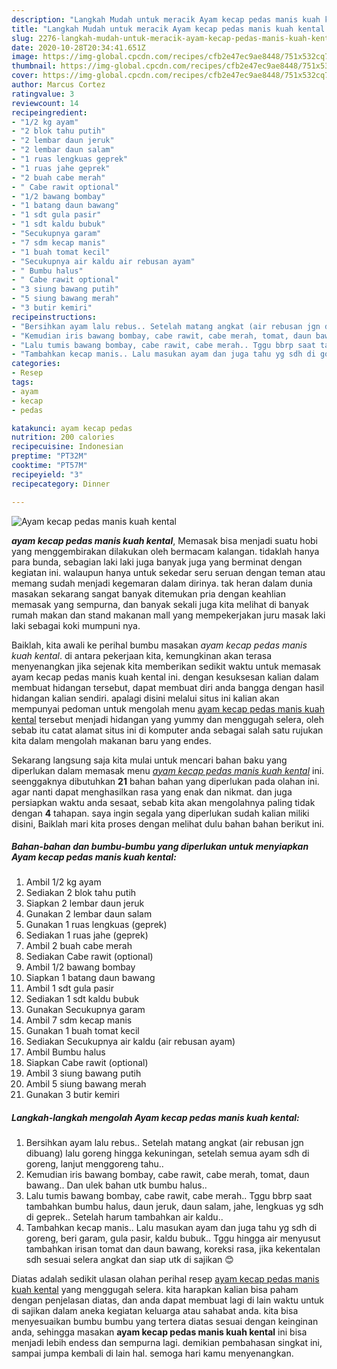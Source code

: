 ```yaml
---
description: "Langkah Mudah untuk meracik Ayam kecap pedas manis kuah kental Lezat"
title: "Langkah Mudah untuk meracik Ayam kecap pedas manis kuah kental Lezat"
slug: 2276-langkah-mudah-untuk-meracik-ayam-kecap-pedas-manis-kuah-kental-lezat
date: 2020-10-28T20:34:41.651Z
image: https://img-global.cpcdn.com/recipes/cfb2e47ec9ae8448/751x532cq70/ayam-kecap-pedas-manis-kuah-kental-foto-resep-utama.jpg
thumbnail: https://img-global.cpcdn.com/recipes/cfb2e47ec9ae8448/751x532cq70/ayam-kecap-pedas-manis-kuah-kental-foto-resep-utama.jpg
cover: https://img-global.cpcdn.com/recipes/cfb2e47ec9ae8448/751x532cq70/ayam-kecap-pedas-manis-kuah-kental-foto-resep-utama.jpg
author: Marcus Cortez
ratingvalue: 3
reviewcount: 14
recipeingredient:
- "1/2 kg ayam"
- "2 blok tahu putih"
- "2 lembar daun jeruk"
- "2 lembar daun salam"
- "1 ruas lengkuas geprek"
- "1 ruas jahe geprek"
- "2 buah cabe merah"
- " Cabe rawit optional"
- "1/2 bawang bombay"
- "1 batang daun bawang"
- "1 sdt gula pasir"
- "1 sdt kaldu bubuk"
- "Secukupnya garam"
- "7 sdm kecap manis"
- "1 buah tomat kecil"
- "Secukupnya air kaldu air rebusan ayam"
- " Bumbu halus"
- " Cabe rawit optional"
- "3 siung bawang putih"
- "5 siung bawang merah"
- "3 butir kemiri"
recipeinstructions:
- "Bersihkan ayam lalu rebus.. Setelah matang angkat (air rebusan jgn dibuang) lalu goreng hingga kekuningan, setelah semua ayam sdh di goreng, lanjut menggoreng tahu.."
- "Kemudian iris bawang bombay, cabe rawit, cabe merah, tomat, daun bawang.. Dan ulek bahan utk bumbu halus.."
- "Lalu tumis bawang bombay, cabe rawit, cabe merah.. Tggu bbrp saat tambahkan bumbu halus, daun jeruk, daun salam, jahe, lengkuas yg sdh di geprek.. Setelah harum tambahkan air kaldu.."
- "Tambahkan kecap manis.. Lalu masukan ayam dan juga tahu yg sdh di goreng, beri garam, gula pasir, kaldu bubuk.. Tggu hingga air menyusut tambahkan irisan tomat dan daun bawang, koreksi rasa, jika kekentalan sdh sesuai selera angkat dan siap utk di sajikan 😊"
categories:
- Resep
tags:
- ayam
- kecap
- pedas

katakunci: ayam kecap pedas 
nutrition: 200 calories
recipecuisine: Indonesian
preptime: "PT32M"
cooktime: "PT57M"
recipeyield: "3"
recipecategory: Dinner

---
```



![Ayam kecap pedas manis kuah kental](https://img-global.cpcdn.com/recipes/cfb2e47ec9ae8448/751x532cq70/ayam-kecap-pedas-manis-kuah-kental-foto-resep-utama.jpg)

<b><i>ayam kecap pedas manis kuah kental</i></b>, Memasak bisa menjadi suatu hobi yang menggembirakan dilakukan oleh bermacam kalangan. tidaklah hanya para bunda, sebagian laki laki juga banyak juga yang berminat dengan kegiatan ini. walaupun hanya untuk sekedar seru seruan dengan teman atau memang sudah menjadi kegemaran dalam dirinya. tak heran dalam dunia masakan sekarang sangat banyak ditemukan pria dengan keahlian memasak yang sempurna, dan banyak sekali juga kita melihat di banyak rumah makan dan stand makanan mall yang mempekerjakan juru masak laki laki sebagai koki mumpuni nya.



Baiklah, kita awali ke perihal bumbu masakan <i>ayam kecap pedas manis kuah kental</i>. di antara pekerjaan kita, kemungkinan akan terasa menyenangkan jika sejenak kita memberikan sedikit waktu untuk memasak ayam kecap pedas manis kuah kental ini. dengan kesuksesan kalian dalam membuat hidangan tersebut, dapat membuat diri anda bangga dengan hasil hidangan kalian sendiri. apalagi disini melalui situs ini kalian akan mempunyai pedoman untuk mengolah menu <u>ayam kecap pedas manis kuah kental</u> tersebut menjadi hidangan yang yummy dan menggugah selera, oleh sebab itu catat alamat situs ini di komputer anda sebagai salah satu rujukan kita dalam mengolah makanan baru yang endes.


Sekarang langsung saja kita mulai untuk mencari bahan baku yang diperlukan dalam memasak menu <u><i>ayam kecap pedas manis kuah kental</i></u> ini. seenggaknya dibutuhkan <b>21</b> bahan bahan yang diperlukan pada olahan ini. agar nanti dapat menghasilkan rasa yang enak dan nikmat. dan juga persiapkan waktu anda sesaat, sebab kita akan mengolahnya paling tidak dengan <b>4</b> tahapan. saya ingin segala yang diperlukan sudah kalian miliki disini, Baiklah mari kita proses dengan melihat dulu bahan bahan berikut ini.

<!--inarticleads1-->

##### Bahan-bahan dan bumbu-bumbu yang diperlukan untuk menyiapkan Ayam kecap pedas manis kuah kental:

1. Ambil 1/2 kg ayam
1. Sediakan 2 blok tahu putih
1. Siapkan 2 lembar daun jeruk
1. Gunakan 2 lembar daun salam
1. Gunakan 1 ruas lengkuas (geprek)
1. Sediakan 1 ruas jahe (geprek)
1. Ambil 2 buah cabe merah
1. Sediakan  Cabe rawit (optional)
1. Ambil 1/2 bawang bombay
1. Siapkan 1 batang daun bawang
1. Ambil 1 sdt gula pasir
1. Sediakan 1 sdt kaldu bubuk
1. Gunakan Secukupnya garam
1. Ambil 7 sdm kecap manis
1. Gunakan 1 buah tomat kecil
1. Sediakan Secukupnya air kaldu (air rebusan ayam)
1. Ambil  Bumbu halus
1. Siapkan  Cabe rawit (optional)
1. Ambil 3 siung bawang putih
1. Ambil 5 siung bawang merah
1. Gunakan 3 butir kemiri




<!--inarticleads2-->

##### Langkah-langkah mengolah Ayam kecap pedas manis kuah kental:

1. Bersihkan ayam lalu rebus.. Setelah matang angkat (air rebusan jgn dibuang) lalu goreng hingga kekuningan, setelah semua ayam sdh di goreng, lanjut menggoreng tahu..
1. Kemudian iris bawang bombay, cabe rawit, cabe merah, tomat, daun bawang.. Dan ulek bahan utk bumbu halus..
1. Lalu tumis bawang bombay, cabe rawit, cabe merah.. Tggu bbrp saat tambahkan bumbu halus, daun jeruk, daun salam, jahe, lengkuas yg sdh di geprek.. Setelah harum tambahkan air kaldu..
1. Tambahkan kecap manis.. Lalu masukan ayam dan juga tahu yg sdh di goreng, beri garam, gula pasir, kaldu bubuk.. Tggu hingga air menyusut tambahkan irisan tomat dan daun bawang, koreksi rasa, jika kekentalan sdh sesuai selera angkat dan siap utk di sajikan 😊




Diatas adalah sedikit ulasan olahan perihal resep <u>ayam kecap pedas manis kuah kental</u> yang menggugah selera. kita harapkan kalian bisa paham dengan penjelasan diatas, dan anda dapat membuat lagi di lain waktu untuk di sajikan dalam aneka kegiatan keluarga atau sahabat anda. kita bisa menyesuaikan bumbu bumbu yang tertera diatas sesuai dengan keinginan anda, sehingga masakan <b>ayam kecap pedas manis kuah kental</b> ini bisa menjadi lebih endess dan sempurna lagi. demikian pembahasan singkat ini, sampai jumpa kembali di lain hal. semoga hari kamu menyenangkan.
